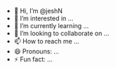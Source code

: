 - 👋 Hi, I’m @jeshN
- 👀 I’m interested in ...
- 🌱 I’m currently learning ...
- 💞️ I’m looking to collaborate on ...
- 📫 How to reach me ...
- 😄 Pronouns: ...
- ⚡ Fun fact: ...

<!---
jeshN/jeshN is a ✨ special ✨ repository because its `README.md` (this file) appears on your GitHub profile.
You can click the Preview link to take a look at your changes.
--->
